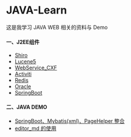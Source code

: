 # JAVA-Learn
这是我学习 JAVA WEB 相关的资料与 Demo

#### 一、J2EE组件

* [Shiro](https://github.com/volewu/JAVA-Learn/blob/master/%E7%AC%94%E8%AE%B0/Shiro/Shiro.md)
* [Lucene5](https://github.com/volewu/JAVA-Learn/blob/master/%E7%AC%94%E8%AE%B0/Lucene5/Lucene5.md)
* [WebService_CXF](https://github.com/volewu/JAVA-Learn/blob/master/%E7%AC%94%E8%AE%B0/WebService_CXF/WebService%20%E4%B9%8B%20CXF.md)
* [Activiti](https://github.com/volewu/JAVA-Learn/blob/master/%E7%AC%94%E8%AE%B0/Activiti/Activiti.md)
* [Redis](https://github.com/volewu/JAVA-Learn/blob/master/%E7%AC%94%E8%AE%B0/Redis/Redis.md)
* [Oracle](https://github.com/volewu/JAVA-Learn/blob/master/%E7%AC%94%E8%AE%B0/Oracle/Oracle%2011g.md)
* [SpringBoot](https://github.com/volewu/JAVA-Learn/blob/master/%E7%AC%94%E8%AE%B0/SpringBoot/Spring%20boot.md)


#### 二、JAVA DEMO

* [SpringBoot、Mybatis(xml)、PageHelper 整合](https://github.com/volewu/JAVA-Learn/tree/master/Sample/springboot-mybatis-xml) 
* [editor_md 的使用]()